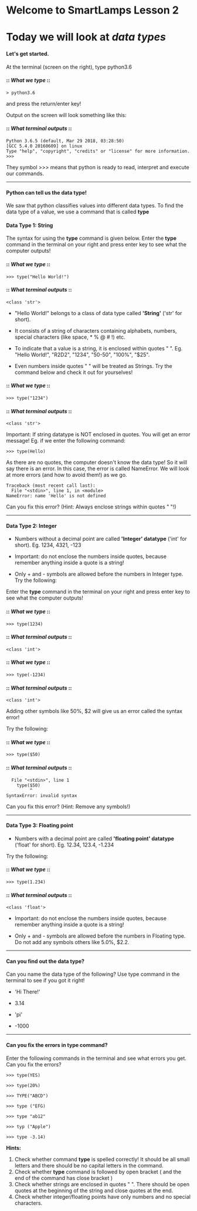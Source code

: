 # Welcome to SmartLamps Lesson 2

# Today we will look at _data types_

#### Let's get started. 

At the terminal (screen on the right), type python3.6

#### :: _What we type_ ::
```
> python3.6
```
and press the return/enter key!
        
Output on the screen will look something like this:

#### :: _What terminal outputs_ ::
```
Python 3.6.5 (default, Mar 29 2018, 03:28:50)
[GCC 5.4.0 20160609] on linux
Type "help", "copyright", "credits" or "license" for more information.
>>>
```

They symbol >>> means that python is ready to read, interpret and execute our commands. 

------------------------------------------------------------

#### Python can tell us the data type!

We saw that python classifies values into different data types. To find the data type of a value, we use a command that is called **type**

#### Data Type 1: String

The syntax for using the **type** command is given below. 
Enter the **type** command in the terminal on your right and press enter key to see what the computer outputs!

#### :: _What we type_ ::
```
>>> type("Hello World!")
```
#### :: _What terminal outputs_ ::
```
<class 'str'>
```

* "Hello World!" belongs to a class of data type called **'String'** ('str' for short). 

* It consists of a string of characters containing alphabets, numbers, special characters (like space, * % @ # !) etc. 

* To indicate that a value is a string, it is enclosed within quotes " ". Eg. "Hello World!", "R2D2", "1234", "50-50", "100%", "$25". 

* Even numbers inside quotes " " will be treated as Strings. Try the command below and check it out for yourselves!

#### :: _What we type_ ::
```
>>> type("1234")
```
#### :: _What terminal outputs_ ::
```
<class 'str'>
```

Important: If string datatype is NOT enclosed in quotes. You will get an error message! Eg. if we enter the following command: 

```
>>> type(Hello)
```

As there are no quotes, the computer doesn't know the data type! So it will say there is an error. In this case, the error is called NameError. We will look at more errors (and how to avoid them!) as we go. 

```
Traceback (most recent call last):
  File "<stdin>", line 1, in <module>
NameError: name 'Hello' is not defined
```
Can you fix this error? (Hint: Always enclose strings within quotes " "!)

------------------------------------------------------------

#### Data Type 2: Integer

* Numbers without a decimal point are called **'Integer' datatype** ('int' for short).  Eg. 1234, 4321, -123

* Important: do not enclose the numbers inside quotes, because remember anything inside a quote is a string!

* Only + and - symbols are allowed before the numbers in Integer type. Try the following:

Enter the **type** command in the terminal on your right and press enter key to see what the computer outputs!
#### :: _What we type_ ::
```
>>> type(1234)
```
#### :: _What terminal outputs_ ::
```
<class 'int'>
```

#### :: _What we type_ ::
```
>>> type(-1234)
```
#### :: _What terminal outputs_ ::
```
<class 'int'>
```

Adding other symbols like 50%, $2 will give us an error called the syntax error! 

Try the following:

#### :: _What we type_ ::
```
>>> type($50)
```
#### :: _What terminal outputs_ ::
```
  File "<stdin>", line 1
    type($50)
         ^
SyntaxError: invalid syntax
```
Can you fix this error? (Hint: Remove any symbols!)

-------------------------------------------------------


#### Data Type 3: Floating point

* Numbers with a decimal point are called **'floating point' datatype** ('float' for short). Eg. 12.34, 123.4, -1.234 

Try the following: 

#### :: _What we type_ ::
```
>>> type(1.234)
```
#### :: _What terminal outputs_ ::
```
<class 'float'>
```
* Important: do not enclose the numbers inside quotes, because remember anything inside a quote is a string! 

* Only + and - symbols are allowed before the numbers in Floating type. Do not add any symbols others like 5.0%, $2.2.

------------------------------------------------------------

#### Can you find out the data type?

Can you name the data type of the following? Use type command in the terminal to see if you got it right!

* 'Hi There!'

* 3.14

* 'pi'

* -1000

------------------------------------------------------------

#### Can you fix the errors in type command?

Enter the following commands in the terminal and see what errors you get. Can you fix the errors?

```
>>> type(YES)

>>> type(20%)

>>> TYPE("ABCD")

>>> type ("EFG)

>>> type "ab12"

>>> typ ("Apple")

>>> type -3.14)
```

__Hints:__ 
1) Check whether command **type** is spelled correctly! It should be all small letters and there should be no capital letters in the command. 
2) Check whether **type** command is followed by open bracket ( and the end of the command has close bracket )
3) Check whether strings are enclosed in quotes " ". There should be open quotes at the beginning of the string and close quotes at the end. 
4) Check whether integer/floating points have only numbers and no special characters. 
